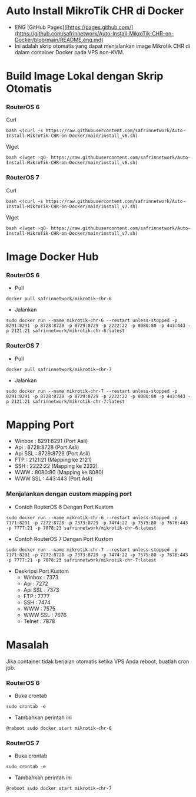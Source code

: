 # Auto Install MikroTik CHR di Docker
- ENG [GitHub Pages]([https://pages.github.com/](https://github.com/safrinnetwork/Auto-Install-MikroTik-CHR-on-Docker/blob/main/README.eng.md)
- Ini adalah skrip otomatis yang dapat menjalankan image Mikrotik CHR di dalam container Docker pada VPS non-KVM.
# Build Image Lokal dengan Skrip Otomatis
### RouterOS 6
Curl
```
bash <(curl -s https://raw.githubusercontent.com/safrinnetwork/Auto-Install-MikroTik-CHR-on-Docker/main/install_v6.sh)
```
Wget
```
bash <(wget -qO- https://raw.githubusercontent.com/safrinnetwork/Auto-Install-MikroTik-CHR-on-Docker/main/install_v6.sh)
```

### RouterOS 7
Curl
```
bash <(curl -s https://raw.githubusercontent.com/safrinnetwork/Auto-Install-MikroTik-CHR-on-Docker/main/install_v7.sh)
```
Wget
```
bash <(wget -qO- https://raw.githubusercontent.com/safrinnetwork/Auto-Install-MikroTik-CHR-on-Docker/main/install_v7.sh)
```

# Image Docker Hub
### RouterOS 6
- Pull
```
docker pull safrinnetwork/mikrotik-chr-6
```
- Jalankan
```
sudo docker run --name mikrotik-chr-6 --restart unless-stopped -p 8291:8291 -p 8728:8728 -p 8729:8729 -p 2222:22 -p 8080:80 -p 443:443 -p 2121:21 safrinnetwork/mikrotik-chr-6:latest
```
### RouterOS 7
- Pull
```
docker pull safrinnetwork/mikrotik-chr-7
```
- Jalankan
```
sudo docker run --name mikrotik-chr-7 --restart unless-stopped -p 8291:8291 -p 8728:8728 -p 8729:8729 -p 2222:22 -p 8080:80 -p 443:443 -p 2121:21 safrinnetwork/mikrotik-chr-7:latest
```

# Mapping Port
- Winbox : 8291:8291  (Port Asli)
- Api : 8728:8728 (Port Asli)
- Api SSL : 8729:8729 (Port Asli)
- FTP : 2121:21 (Mapping ke 2121)
- SSH : 2222:22 (Mapping ke 2222)
- WWW : 8080:80 (Mapping ke 8080)
- WWW SSL : 443:443 (Port Asli)

### Menjalankan dengan custom mapping port
- Contoh RouterOS 6 Dengan Port Kustom
```
sudo docker run --name mikrotik-chr-6 --restart unless-stopped -p 7171:8291 -p 7272:8728 -p 7373:8729 -p 7474:22 -p 7575:80 -p 7676:443 -p 7777:21 -p 7878:23 safrinnetwork/mikrotik-chr-6:latest
```
- Contoh RouterOS 7 Dengan Port Kustom
```
sudo docker run --name mikrotik-chr-7 --restart unless-stopped -p 7171:8291 -p 7272:8728 -p 7373:8729 -p 7474:22 -p 7575:80 -p 7676:443 -p 7777:21 -p 7878:23 safrinnetwork/mikrotik-chr-7:latest
```
- Deskripsi Port Kustom
  - Winbox : 7373
  - Api : 7272
  - Api SSL : 7373
  - FTP : 7777
  - SSH : 7474
  - WWW : 7575
  - WWW SSL : 7676
  - Telnet : 7878

# Masalah
Jika container tidak berjalan otomatis ketika VPS Anda reboot, buatlah cron job.

### RouterOS 6
- Buka crontab
```
sudo crontab -e
```
- Tambahkan perintah ini
```
@reboot sudo docker start mikrotik-chr-6
```
### RouterOS 7
- Buka crontab
```
sudo crontab -e
```
- Tambahkan perintah ini
```
@reboot sudo docker start mikrotik-chr-7
```
